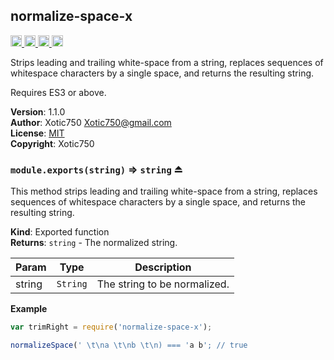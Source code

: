 <a name="module_normalize-space-x"></a>

## normalize-space-x
<a href="https://travis-ci.org/Xotic750/normalize-space-x"
title="Travis status">
<img
src="https://travis-ci.org/Xotic750/normalize-space-x.svg?branch=master"
alt="Travis status" height="18">
</a>
<a href="https://david-dm.org/Xotic750/normalize-space-x"
title="Dependency status">
<img src="https://david-dm.org/Xotic750/normalize-space-x.svg"
alt="Dependency status" height="18"/>
</a>
<a
href="https://david-dm.org/Xotic750/normalize-space-x#info=devDependencies"
title="devDependency status">
<img src="https://david-dm.org/Xotic750/normalize-space-x/dev-status.svg"
alt="devDependency status" height="18"/>
</a>
<a href="https://badge.fury.io/js/normalize-space-x" title="npm version">
<img src="https://badge.fury.io/js/normalize-space-x.svg"
alt="npm version" height="18">
</a>

Strips leading and trailing white-space from a string, replaces sequences of
whitespace characters by a single space, and returns the resulting string.

Requires ES3 or above.

**Version**: 1.1.0  
**Author**: Xotic750 <Xotic750@gmail.com>  
**License**: [MIT](&lt;https://opensource.org/licenses/MIT&gt;)  
**Copyright**: Xotic750  
<a name="exp_module_normalize-space-x--module.exports"></a>

### `module.exports(string)` ⇒ <code>string</code> ⏏
This method strips leading and trailing white-space from a string,
replaces sequences of whitespace characters by a single space,
and returns the resulting string.

**Kind**: Exported function  
**Returns**: <code>string</code> - The normalized string.  

| Param | Type | Description |
| --- | --- | --- |
| string | <code>String</code> | The string to be normalized. |

**Example**  
```js
var trimRight = require('normalize-space-x');

normalizeSpace(' \t\na \t\nb \t\n) === 'a b'; // true
```
